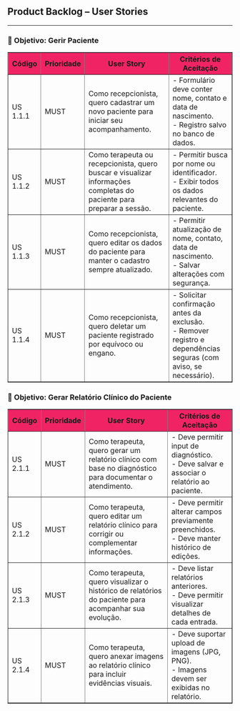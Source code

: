 ## Product Backlog – User Stories

---

### 🎯 Objetivo: Gerir Paciente

<table border="1">
  <thead style="background-color: #F02464;">
    <tr>
      <th><strong>Código</strong></th>
      <th><strong>Prioridade</strong></th>
      <th><strong>User Story</strong></th>
      <th><strong>Critérios de Aceitação</strong></th>
    </tr>
  </thead>
  <tbody>
    <tr>
      <td>US 1.1.1</td>
      <td>MUST</td>
      <td>Como recepcionista, quero cadastrar um novo paciente para iniciar seu acompanhamento.</td>
      <td>
        - Formulário deve conter nome, contato e data de nascimento.<br>
        - Registro salvo no banco de dados.
      </td>
    </tr>
    <tr>
      <td>US 1.1.2</td>
      <td>MUST</td>
      <td>Como terapeuta ou recepcionista, quero buscar e visualizar informações completas do paciente para preparar a sessão.</td>
      <td>
        - Permitir busca por nome ou identificador.<br>
        - Exibir todos os dados relevantes do paciente.
      </td>
    </tr>
    <tr>
      <td>US 1.1.3</td>
      <td>MUST</td>
      <td>Como recepcionista, quero editar os dados do paciente para manter o cadastro sempre atualizado.</td>
      <td>
        - Permitir atualização de nome, contato, data de nascimento.<br>
        - Salvar alterações com segurança.
      </td>
    </tr>
    <tr>
      <td>US 1.1.4</td>
      <td>MUST</td>
      <td>Como recepcionista, quero deletar um paciente registrado por equívoco ou engano.</td>
      <td>
        - Solicitar confirmação antes da exclusão.<br>
        - Remover registro e dependências seguras (com aviso, se necessário).
      </td>
    </tr>
  </tbody>
</table>


### 🎯 Objetivo: Gerar Relatório Clínico do Paciente

<table border="1">
  <thead style="background-color: #F02464;">
    <tr>
      <th><strong>Código</strong></th>
      <th><strong>Prioridade</strong></th>
      <th><strong>User Story</strong></th>
      <th><strong>Critérios de Aceitação</strong></th>
    </tr>
  </thead>
  <tbody>
    <tr>
      <td>US 2.1.1</td>
      <td>MUST</td>
      <td>Como terapeuta, quero gerar um relatório clínico com base no diagnóstico para documentar o atendimento.</td>
      <td>
        - Deve permitir input de diagnóstico.<br>
        - Deve salvar e associar o relatório ao paciente.
      </td>
    </tr>
    <tr>
      <td>US 2.1.2</td>
      <td>MUST</td>
      <td>Como terapeuta, quero editar um relatório clínico para corrigir ou complementar informações.</td>
      <td>
        - Deve permitir alterar campos previamente preenchidos.<br>
        - Deve manter histórico de edições.
      </td>
    </tr>
    <tr>
      <td>US 2.1.3</td>
      <td>MUST</td>
      <td>Como terapeuta, quero visualizar o histórico de relatórios do paciente para acompanhar sua evolução.</td>
      <td>
        - Deve listar relatórios anteriores.<br>
        - Deve permitir visualizar detalhes de cada entrada.
      </td>
    </tr>
    <tr>
      <td>US 2.1.4</td>
      <td>MUST</td>
      <td>Como terapeuta, quero anexar imagens ao relatório clínico para incluir evidências visuais.</td>
      <td>
        - Deve suportar upload de imagens (JPG, PNG).<br>
        - Imagens devem ser exibidas no relatório.
      </td>
    </tr>
  </tbody>
</table>

